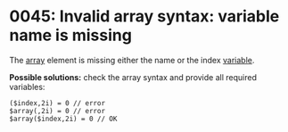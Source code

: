 # 0045: Invalid array syntax: variable name is missing

The [array](../../coding/arrays.md#general-syntax) element is missing either the name or the index [variable](../../coding/variables.md).

**Possible solutions:** check the array syntax and provide all required variables:

```
($index,2i) = 0 // error
$array(,2i) = 0 // error
$array($index,2i) = 0 // OK
```
